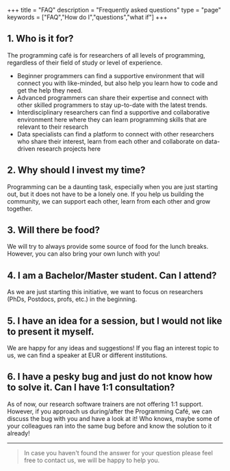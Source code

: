 +++
title = "FAQ"
description = "Frequently asked questions"
type = "page"
keywords = ["FAQ","How do I","questions","what if"]
+++

## 1. Who is it for?

The programming café is for researchers of all levels of programming, regardless of their field of study or level of experience. 
- Beginner programmers can find a supportive environment that will connect you with like-minded, but also help you learn how to code and get the help they need. 
- Advanced programmers can share their expertise and connect with other skilled programmers to stay up-to-date with the latest trends. 
- Interdisciplinary researchers can find a supportive and collaborative environment here where they can learn programming skills that are relevant to their research
- Data specialists can find a platform to connect with other researchers who share their interest, learn from each other and collaborate on data-driven research projects here

## 2. Why should I invest my time?

Programming can be a daunting task, especially when you are just starting out, but it does not have to be a lonely one. If you help us building the community, we can support each other, learn from each other and grow together.

## 3. Will there be food?

We will try to always provide some source of food for the lunch breaks. However, you can also bring your own lunch with you!

## 4. I am a Bachelor/Master student. Can I attend?

As we are just starting this initiative, we want to focus on researchers (PhDs, Postdocs, profs, etc.) in the beginning.

## 5. I have an idea for a session, but I would not like to present it myself. 

We are happy for any ideas and suggestions! If you flag an interest topic to us, we can find a speaker at EUR or different institutions. 

## 6. I have a pesky bug and just do not know how to solve it. Can I have 1:1 consultation?

As of now, our research software trainers are not offering 1:1 support. However, if you approach us during/after the Programming Café, we can discuss the bug with you and have a look at it! Who knows, maybe some of your colleagues ran into the same bug before and know the solution to it already!

---

> In case you haven't found the answer for your question please feel free to contact us, we will be happy to help you.
